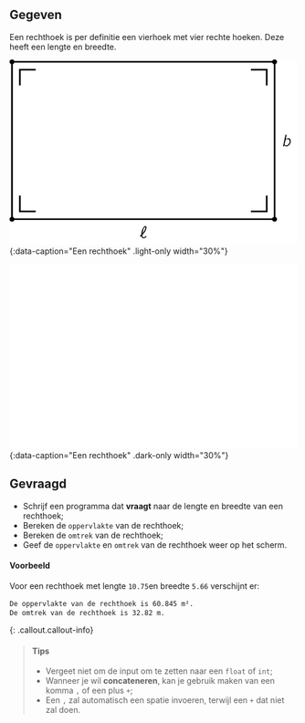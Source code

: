 ## Gegeven

Een rechthoek is per definitie een vierhoek met vier rechte hoeken. Deze heeft een lengte en breedte.

![Een rechthoek](media/image.png "Een rechthoek."){:data-caption="Een rechthoek" .light-only width="30%"}

![Een rechthoek](media/image_dark.png "Een rechthoek."){:data-caption="Een rechthoek" .dark-only width="30%"}


## Gevraagd

* Schrijf een programma dat **vraagt** naar de lengte en breedte van een rechthoek;
* Bereken de `oppervlakte` van de rechthoek;
* Bereken de `omtrek` van de rechthoek;
* Geef de `oppervlakte` en `omtrek` van de rechthoek weer op het scherm.

#### Voorbeeld

Voor een rechthoek met lengte `10.75`en breedte `5.66` verschijnt er:

```
De oppervlakte van de rechthoek is 60.845 m².
De omtrek van de rechthoek is 32.82 m.
```

{: .callout.callout-info}
>#### Tips
>* Vergeet niet om de input om te zetten naar een `float` of `int`;
>* Wanneer je wil **concateneren**, kan je gebruik maken van een komma `,` of een plus `+`;
>* Een `,` zal automatisch een spatie invoeren, terwijl een `+` dat niet zal doen. 
